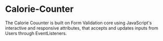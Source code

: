 # Calorie-Counter
The Calorie Couunter is built on Form Validation core using JavaScript's interactive and responsive attributes,
that accepts and updates inputs from Users through EventListeners.
